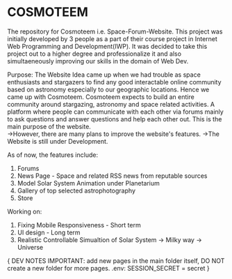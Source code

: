 # COSMOTEEM

The repository for Cosmoteem i.e. Space-Forum-Website. This project was initially developed by 3 people as a part of their course project in Internet Web Programming and Development(IWP). It was decided to take this project out to a higher degree and professionalize it and also simultaeneously improving our skills in the domain of Web Dev. 

Purpose: The Website Idea came up when we had trouble as space enthusiasts and stargazers to find any good interactable online community based on astronomy especially to our geographic locations. Hence we came up with Cosmoteem. Cosmoteem expects to build an entire community around stargazing, astronomy and space related activities. A platform where people can communicate with each other via forums mainly to ask questions and answer questions and help each other out. This is the main purpose of the website.                                      
->However, there are many plans to improve the website's features. 
->The Website is still under Development.

As of now, the features include:
1. Forums
2. News Page - Space and related RSS news from reputable sources
3. Model Solar System Animation under Planetarium
4. Gallery of top selected astrophotography
5. Store

Working on:
1. Fixing Mobile Responsiveness - Short term
2. UI design - Long term
3. Realistic Controllable Simualtion of Solar System -> Milky way -> Universe

{
DEV NOTES
IMPORTANT: add new pages in the main folder itself, DO NOT create a new folder for more pages.
.env: SESSION_SECRET = secret
}
